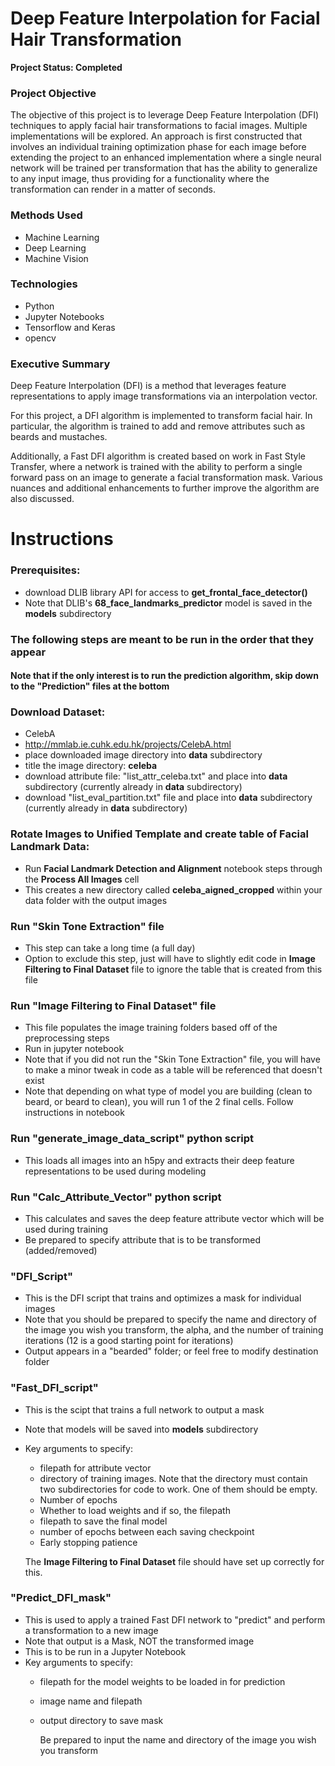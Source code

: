 # Deep Feature Interpolation for Facial Hair Transformation

**Project Status: Completed**

### Project Objective
The objective of this project is to leverage Deep Feature Interpolation (DFI) techniques to apply facial hair transformations to facial images. Multiple implementations will be explored. An approach is first constructed that involves an individual training optimization phase for each image before extending the project to an enhanced implementation where a single neural network will be trained per transformation that has the ability to generalize to any input image, thus providing for a functionality where the transformation can render in a matter of seconds.

### Methods Used
- Machine Learning
- Deep Learning
- Machine Vision

### Technologies
- Python
- Jupyter Notebooks
- Tensorflow and Keras
- opencv

### Executive Summary
Deep Feature Interpolation (DFI) is a method that leverages feature representations to apply image transformations via an interpolation vector. 

For this project, a DFI algorithm is implemented to transform facial hair. In particular, the algorithm is trained to add and remove attributes such as beards and mustaches. 

Additionally, a Fast DFI algorithm is created based on work in Fast Style Transfer, where a network is trained with the ability to perform a single forward pass on an image to generate a facial transformation mask. Various nuances and additional enhancements to further improve the algorithm are also discussed.


# Instructions

### Prerequisites:
- download DLIB library API for access to **get_frontal_face_detector()**
- Note that DLIB's **68_face_landmarks_predictor** model is saved in the **models** subdirectory

### The following steps are meant to be run in the order that they appear
#### Note that if the only interest is to run the prediction algorithm, skip down to the "Prediction" files at the bottom


### Download Dataset:
- CelebA
- http://mmlab.ie.cuhk.edu.hk/projects/CelebA.html
- place downloaded image directory into **data** subdirectory
- title the image directory: **celeba**
- download attribute file: "list_attr_celeba.txt" and place into **data** subdirectory (currently already in **data** subdirectory)
- download "list_eval_partition.txt" file and place into **data** subdirectory (currently already in **data** subdirectory)


### Rotate Images to Unified Template and create table of Facial Landmark Data:
- Run **Facial Landmark Detection and Alignment** notebook steps through the **Process All Images** cell
- This creates a new directory called **celeba_aigned_cropped** within your data folder with the output images


### Run "Skin Tone Extraction" file
- This step can take a long time (a full day)
- Option to exclude this step, just will have to slightly edit code in **Image Filtering to Final Dataset** file to ignore the table that is created from this file


### Run "Image Filtering to Final Dataset" file
- This file populates the image training folders based off of the preprocessing steps
- Run in jupyter notebook
- Note that if you did not run the "Skin Tone Extraction" file, you will have to make a minor tweak in code as a table will be referenced that doesn't exist
- Note that depending on what type of model you are building (clean to beard, or beard to clean), you will run 1 of the 2 final cells. Follow instructions in notebook


### Run "generate_image_data_script" python script
- This loads all images into an h5py and extracts their deep feature representations to be used during modeling

### Run "Calc_Attribute_Vector" python script
- This calculates and saves the deep feature attribute vector which will be used during training
- Be prepared to specify attribute that is to be transformed (added/removed)

### "DFI_Script"
- This is the DFI script that trains and optimizes a mask for individual images
- Note that you should be prepared to specify the name and directory of the image you wish you transform, the alpha, and the number of training iterations (12 is a good starting point for iterations)
- Output appears in a "bearded" folder; or feel free to modify destination folder


### "Fast_DFI_script"
- This is the scipt that trains a full network to output a mask
- Note that models will be saved into **models** subdirectory
- Key arguments to specify:
    - filepath for attribute vector
    - directory of training images. Note that the directory must contain two subdirectories for code to work. One of them should be empty.
    - Number of epochs
    - Whether to load weights and if so, the filepath
    - filepath to save the final model
    - number of epochs between each saving checkpoint
    - Early stopping patience
    
    The **Image Filtering to Final Dataset** file should have set up correctly for this.


### "Predict_DFI_mask"
- This is used to apply a trained Fast DFI network to "predict" and perform a transformation to a new image
- Note that output is a Mask, NOT the transformed image
- This is to be run in a Jupyter Notebook
- Key arguments to specify:
    - filepath for the model weights to be loaded in for prediction
    - image name and filepath
    - output directory to save mask
      
      Be prepared to input the name and directory of the image you wish you transform
